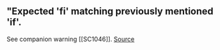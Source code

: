 ## "Expected 'fi' matching previously mentioned 'if'.

See companion warning [[SC1046]].
[Source](https://github.com/koalaman/shellcheck/wiki/SC1047)

